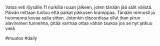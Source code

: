 Vatsa veti löysälle 11 nurkilla ruuan jälkeen, joten tänään jää salit välistä. Päivän mittaan tuntuu että paikat pikkusen kramppaa. Tänään rennosti ja huomenna kovaa salia sitten.
Jotenkin discordissa ollut ihan pirun alavireinen tunnelma, pitää varmaa ottaa vähän taukoa jos se nyt jatkuu vielä


#muutos #daily